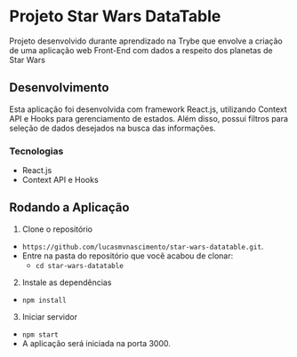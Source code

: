 # Projeto Star Wars DataTable

Projeto desenvolvido durante aprendizado na Trybe que envolve a criação de uma aplicação web Front-End com dados a respeito dos planetas de Star Wars

## Desenvolvimento

Esta aplicação foi desenvolvida com framework React.js, utilizando Context API e Hooks para gerenciamento de estados. Além disso, possui filtros para seleção de dados desejados na busca das informações.

### Tecnologias

- React.js
- Context API e Hooks

## Rodando a Aplicação

1. Clone o repositório

- `https://github.com/lucasmvnascimento/star-wars-datatable.git`.
- Entre na pasta do repositório que você acabou de clonar:
  - `cd star-wars-datatable`

2. Instale as dependências

- `npm install`

3. Iniciar servidor

- `npm start`
- A aplicação será iniciada na porta 3000.
